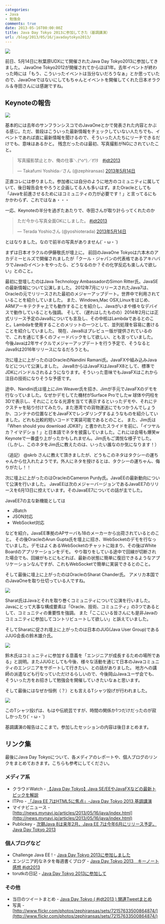 ```yaml
---
categories:
- Java
- 勉強会
comments: true
date: 2013-05-16T00:00:00Z
title: Java Day Tokyo 2013に参加してきた（基調講演）
url: /blog/2013/05/16/javadaytokyo2013/
---
```


<img src="http://farm8.staticflickr.com/7284/8740166245_72f3003e48_n.jpg"/>

前日、5月14日に秋葉原UDXにて開催されたJava Day Tokyo2013に参加してきました。
JavaOne Tokyo2012が開催されてからほぼ1年。去年イベントが終わった時には「もう、こういったイベントは当分ないだろうなぁ」とか思っていたので、JavaOneではないにしてもちゃんとイベントを開催してくれた日本オラクル＆寺田さんには感謝ですね。

## Keynoteの報告

<img src="http://farm8.staticflickr.com/7294/8740179955_a8a975c375_n.jpg"/>

基本的には去年のサンフランシスコでのJavaOneとかで発表された内容とかぶる感じ。ただ、普段はこういった最新情報をチェックしていない人たちでも、イベントであれば直に最新情報を聞けるので、そういった人たちにリーチできるだけでも、意味はあるかと。
残念だったのは最初、写真撮影がNGにされていたこと。

<blockquote class="twitter-tweet" lang="ja"><p>写真撮影禁止とか、俺の仕事＼(^o^)／ｵﾜﾀ　<a href="https://twitter.com/search/%23jdt2013">#jdt2013</a></p>&mdash; Takafumi Yoshida✅さん (@zephiransas) <a href="https://twitter.com/zephiransas/status/334111626368270336">2013年5月14日</a></blockquote>
<script async src="//platform.twitter.com/widgets.js" charset="utf-8"></script>

正直コレには参りました。参加者には自分のように地方のコミュニティに属していて、後日報告会をやろうと企画してる人も多いはず。またOracleとしても「Javaを前進させるためにはコミュニティの力が必要です！」と言ってるにもかかわらず、これではなぁ・・・

一応、Keynoteの半分を過ぎたあたりで、寺田さんが取り計らってくれたのか

<blockquote class="twitter-tweet" lang="ja"><p>ただ今から写真全面OKにしました。 <a href="https://twitter.com/search/%23jdt2013">#jdt2013</a></p>&mdash; Terada Yoshioさん (@yoshioterada) <a href="https://twitter.com/yoshioterada/status/334137042609004544">2013年5月14日</a></blockquote>
<script async src="//platform.twitter.com/widgets.js" charset="utf-8"></script>

とはなりました。なので前半の写真がありません(´・ω・`)

まずは日本オラクルの伊藤敬氏が壇上に。
前回のJavaOne Tokyoは六本木のアカデミーヒルズで開催されましたが「クール・ジャパンの代表格であるアキハバラでJavaのイベントをやったら、どうなるのか？その化学反応も楽しんで欲しい」とのこと。

最初に登壇したのはJava Technology AmbassadorのSimon Ritter氏。JavaSEの最新情報について公演しました。
2012年7月にリリースされたJava7は、Oracleの元でリリースされた最初のメジャーアップデート。世界中で利用されていることを紹介していました。
また、Windows,Mac OSX,Linuxをはじめ、ARMアーキテクチャ上でも動作することを紹介し、Javaがいまや様々なデバイスで動作していることも強調。
そして、（遅れはしたものの）2014年2月には正式リリース予定のJava8についても言及し、その中核はLambdaであるとのこと。Lambdaを使用することのメリットの一つとして、並列処理を容易に書けることを紹介していました。
現在、Java8はプレビュー版が提供されているので、これを通じて多くのフィードバックをして欲しい、とも言っていました。
今後Javaは2年サイクルでメジャーアップデートを行う予定で、そうなるとJava9は2016年リリースになるだろうとも。

次に壇上に上がったのはOracleのNandini Ramani氏。JavaFXや組み込みJavaなどについて公演しました。
Java8からはJavaFXはJavaFX8として、標準でJDKにバンドルされるようになります。そういった意味でもJavaFXはこれから注目の技術になりそうな予感です。

途中、Nandini氏は壇上にJim Weaver氏を招き、Jimが手元でJavaFXのデモを行なっていました。なぜかデモしてた機材がSurface Proでしたw
球体や円柱を3Dで表示し、それにことなる光源を当てて表示するといったデモや、それにテクスチャを貼り付けてみたり。また港湾での貨物運送にでもつかうんでしょうか、コンテナの位置などをJavaFXでレンダリングするようなものを紹介していました。どれも比較的短いコードで実装可能であるとのこと。
また、Jim氏は「When should you download JDK8?」と書かれたスライドを前に、「イツヤルカ？イマデショ！」と日本語でネタを披露していました。これには会場も爆笑w Keynoteで一番盛り上がったかもしれません。Jim氏もご満悦な様子でした。
（しかし、このネタをJim氏に教えたのは、いったい誰なのか気になります！）

（追記）
@skrb さんに教えて頂きましたが、どうもこのネタはタクシーの運ちゃんから仕入れたようです。外人にネタを授けるとは、タクシーの運ちゃん、侮りがたし！！

次に壇上に上がったのはOracleのCameron Purdy氏。JavaEEの最新動向について公演を行いました。
JavaEEは次のメジャーバージョンであるJavaEE7のリリースを6月13日に控えています。そのJavaEE7についての話が主でした。

JavaEE7の主な新機能としては

- JBatch
- JSON対応
- WebSocket対応

などを紹介。JavaEE準拠のAPサーバも18のメーカーから出荷されているとのこと。
その後OracleのArun Gupta氏を壇上に招き、WebSocketのデモを行なっていました。デモはよくあるWebSocketのチャットに始まり、その後はWhite Boardのアプリケーションをデモ。
やり取りをしている途中で回線が切断された場合でも、回線がもとにもどれば、最新の状態に簡単に復旧できるようなアプリケーションなんですが、これもWebSocketで簡単に実装できるとのこと。

そして最後に壇上に上がったのはOracleのSharat Chander氏。
アメリカ本国でのJavaOneを取り仕切っている人ですね。

<img src="http://farm8.staticflickr.com/7294/8741286896_615b239145_n.jpg"/>

Sharat氏はJavaとそれを取り巻くコミュニティについて公演を行いました。Javaにとって大事な構成要素は「Oracle、技術、コミュニティ」の3つであるとして、コミュニティの重要性を強調。
また「ここにいる皆さんにも是非Javaのコミュニティに参加してコントリビュートして欲しい」と訴えていました。

そしてSharatに促され壇上に上がったのは日本のJUG(Java User Group)であるJJUG会長の鈴木雄介氏。

<img src="http://farm8.staticflickr.com/7293/8741285712_3c14cd9c59_n.jpg"/>

鈴木氏はコミュニティに参加する意義を「エンジニアが成長するための場所である」と説明。またJJUGとしても今後、様々な活動を通じて日本のJavaコミュニティのエンジニアをサポートして行きたい、との話がありました。
地方への講師の派遣なども行なっていただけるらしいので、今後岡山Javaユーザ会でも、そういった方をお招きして勉強会を開催していきたいなぁと思います。

そして最後にはなぜか恒例（？）とも言えるTシャツ投げが行われました。

<img src="http://farm8.staticflickr.com/7293/8740169741_f0562a4e9e_n.jpg"/>

このTシャツ投げは、もはや伝統芸ですが、時間の関係か1つだけだったのが寂しかったり(´・ω・`)


基調講演の報告はここまで。参加したセッションの内容は後日まとめます。


## リンク集

最後にJava Day Tokyoについて、各メディアのレポートや、個人ブログのリンクをまとめておきます。こちらも参考にしてください。

### メディア系
- クラウドWatch - [【Java Day Tokyo】Java SE/EEやJavaFXなどの最新トピックを解説](http://cloud.watch.impress.co.jp/docs/event/20130515_599350.html)
- ITPro - [「Java EE 7はHTML5に焦点」-Java Day Tokyo 2013 基調講演](http://itpro.nikkeibp.co.jp/article/NEWS/20130514/476905/)
- マイナビニュース - [http://news.mynavi.jp/articles/2013/05/16/java/index.html](http://news.mynavi.jp/articles/2013/05/16/java/index.html)
- Publickey - [次期Java 8は来年2月、Java EE 7は今年6月にリリース予定。Java Day Tokyo 2013](http://www.publickey1.jp/blog/13/java_82java_ee_76java_day_tokyo_2013.html)

### 個人ブログなど
- Challenge Java EE ! - [Java Day Tokyo 2013に参加しました](http://kikutaro777.hatenablog.com/entry/2013/05/14/235704)
- エンジニア的なネタを毎週書くブログ - [Java Day Tokyo 2013　キーノート感想 #jdt2013](http://taichiw.hatenablog.com/entry/2013/05/14/125432)
- torutkの日記 - [Java Day Tokyo 2013に参加して](http://d.hatena.ne.jp/torutk/20130514/p1)

### その他
- 当日のツイートまとめ - [Java Day Tokyo ( #jdt2013 ) 関連Tweetまとめ](http://togetter.com/li/502898)
- 写真 - [http://www.flickr.com/photos/zephiransas/sets/72157633500864874/](http://www.flickr.com/photos/zephiransas/sets/72157633500864874/)
